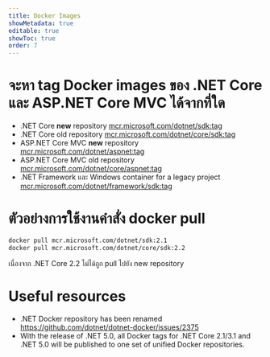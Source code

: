 ```yaml
---
title: Docker Images
showMetadata: true
editable: true
showToc: true
order: 7
---
```


# จะหา tag Docker images ของ .NET Core และ ASP.NET Core MVC ได้จากที่ใด
- .NET Core **new** repository [mcr.microsoft.com/dotnet/sdk:tag](https://mcr.microsoft.com/v2/dotnet/sdk/tags/list)
- .NET Core old repository [mcr.microsoft.com/dotnet/core/sdk:tag](https://mcr.microsoft.com/v2/dotnet/core/sdk/tags/list)
- ASP.NET Core MVC **new** repository [mcr.microsoft.com/dotnet/aspnet:tag](https://mcr.microsoft.com/v2/dotnet/aspnet/tags/list)
- ASP.NET Core MVC old repository [mcr.microsoft.com/dotnet/core/aspnet:tag](https://mcr.microsoft.com/v2/dotnet/core/aspnet/tags/list)
- .NET Framework และ Windows container for a legacy project [mcr.microsoft.com/dotnet/framework/sdk:tag](https://mcr.microsoft.com/v2/dotnet/framework/sdk/tags/list)

# ตัวอย่างการใช้งานคำสั่ง docker pull

```sh
docker pull mcr.microsoft.com/dotnet/sdk:2.1
docker pull mcr.microsoft.com/dotnet/core/sdk:2.2
```
เนื่องจาก .NET Core 2.2 ไม่ได้ถูก pull ไปยัง new repository

# Useful resources
- .NET Docker repository has been renamed https://github.com/dotnet/dotnet-docker/issues/2375
- With the release of .NET 5.0, all Docker tags for .NET Core 2.1/3.1 and .NET 5.0 will be published to one set of unified Docker repositories.

